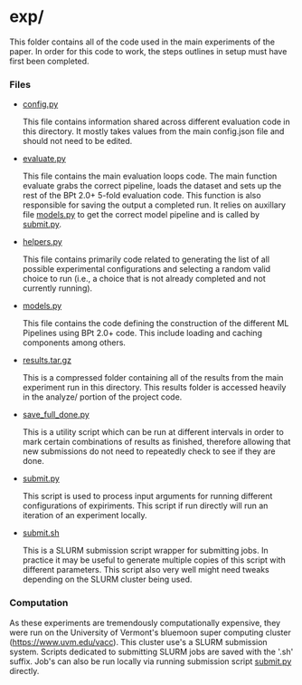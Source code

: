 # exp/

This folder contains all of the code used in the main experiments of the paper. In order for this code to work, the steps outlines in setup must have first been completed.

### Files

- [config.py](config.py)
    
    This file contains information shared across different evaluation code in this directory. It mostly takes
    values from the main config.json file and should not need to be edited.

- [evaluate.py](evaluate.py)

    This file contains the main evaluation loops code. The main function
    evaluate grabs the correct pipeline, loads the dataset and sets up
    the rest of the BPt 2.0+ 5-fold evaluation code. This function is also
    responsible for saving the output a completed run. It relies on
    auxillary file [models.py](models.py) to get the correct model pipeline and is called
    by [submit.py](submit.py).

- [helpers.py](helpers.py)

    This file contains primarily code related to generating the list of
    all possible experimental configurations and selecting a random valid
    choice to run (i.e., a choice that is not already completed and not currently running). 

- [models.py](models.py)

    This file contains the code defining the construction of the different ML Pipelines
    using BPt 2.0+ code. This include loading and caching components among others.

- [results.tar.gz](results.tar.gz)

    This is a compressed folder containing all of the results from the main experiment run in this directory. This results folder is accessed heavily in the analyze/ portion of the project code.

- [save_full_done.py](save_fully_done.py)

    This is a utility script which can be run at different intervals in order to mark
    certain combinations of results as finished, therefore allowing that new submissions
    do not need to repeatedly check to see if they are done.

- [submit.py](submit.py)

    This script is used to process input arguments for running different configurations of expiriments. This script if run directly will run an iteration of an experiment locally.

- [submit.sh](submit.sh)

    This is a SLURM submission script wrapper for submitting jobs. In practice
    it may be useful to generate multiple copies of this script with different parameters.
    This script also very well might need tweaks depending on the SLURM cluster being used.


### Computation

As these experiments are tremendously computationally expensive, they were run on the
University of Vermont's bluemoon super computing cluster (https://www.uvm.edu/vacc).
This cluster use's a SLURM submission system. Scripts dedicated to
submitting SLURM jobs are saved with the '.sh' suffix. Job's can also be run locally via running submission script [submit.py](submit.py) directly. 

